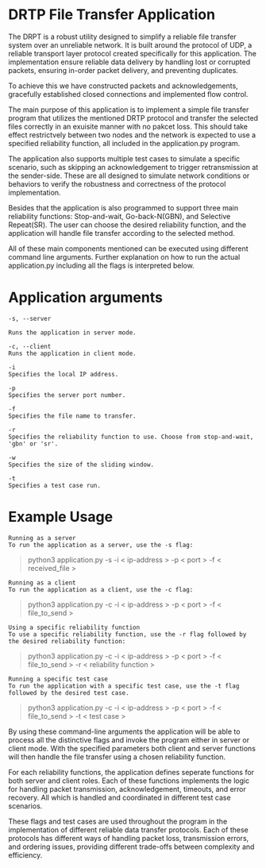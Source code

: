 # DRTP File Transfer Application

The DRPT is a robust utility designed to simplify a reliable file transfer system over an unreliable network. It is built around the  protocol of UDP, a reliable transport layer protocol created specifically for this application. The implementation ensure reliable data delivery by handling lost or corrupted packets, ensuring in-order packet delivery, and preventing duplicates. 

To achieve this we have constructed packets and acknowledgements, gracefully established closed connections and implemented flow control.

The main purpose of this application is to implement a simple file transfer program that utilizes the mentioned DRTP protocol and transfer the selected files correctly in an exuisite manner with no pakcet loss. This should take effect restrictvely between two nodes and the network is expected to use a specified reliability function, all included in the application.py program.

The application also supports multiple test cases to simulate a specific scenario, such as skipping an acknowledgement to trigger retransmission at the sender-side. These are all designed to simulate network conditions or behaviors to verify the robustness and correctness of the protocol implementation. 

Besides that the application is also programmed to support three main reliability functions:
Stop-and-wait, Go-back-N(GBN), and Selective Repeat(SR). The user can choose the desired reliability function, and the application will handle file transfer according to the selected method. 

All of these main components mentioned can be executed using different command line arguments. Further explanation on how to run the actual application.py including all the flags is interpreted below. 

# Application arguments

    -s, --server

    Runs the application in server mode. 

    -c, --client 
    Runs the application in client mode.

    -i 
    Specifies the local IP address.

    -p 
    Specifies the server port number.

    -f
    Specifies the file name to transfer.

    -r
    Specifies the reliability function to use. Choose from stop-and-wait, 'gbn' or 'sr'.

    -w 
    Specifies the size of the sliding window.

    -t
    Specifies a test case run.

    
# Example Usage

    Running as a server
    To run the application as a server, use the -s flag:
> python3 application.py -s -i < ip-address > -p < port > -f < received_file >

    Running as a client 
    To run the application as a client, use the -c flag:
> python3 application.py -c -i < ip-address > -p < port > -f < file_to_send >

    Using a specific reliability function
    To use a specific reliability function, use the -r flag followed by the desired reliability function:
> python3 application.py -c -i < ip-address > -p < port > -f < file_to_send > -r < reliability function >

    Running a specific test case
    To run the application with a specific test case, use the -t flag followed by the desired test case.
> python3 application.py -c -i < ip-address > -p < port > -f < file_to_send > -t < test case >
    


By using these command-line arguments the application will be able to process all the distinctive flags and invoke the program either in server or client mode. With the specified parameters both client and server functions will then handle the file transfer using a chosen reliability function.     

For each reliability functions, the application defines seperate functions for both server and client roles. Each of these functions implements the logic for handling packet transmission, acknowledgement, timeouts, and error recovery. All which is handled and coordinated in different test case scenarios. 

These flags and test cases are used throughout the program in the implementation of different reliable data transfer protocols. Each of these protocols has different ways of handling packet loss, transmission errors, and ordering issues, providing different trade-offs between complexity and efficiency. 








